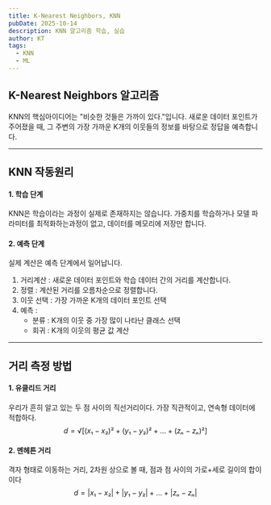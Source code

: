 ```yaml
---
title: K-Nearest Neighbors, KNN
pubDate: 2025-10-14
description: KNN 알고리즘 학습, 실습
author: KT
tags:
  - KNN
  - ML
---
```

## K-Nearest Neighbors 알고리즘 
KNN의 핵심아이디어는 "비슷한 것들은 가까이 있다."입니다. 새로운 데이터 포인트가 주어졌을 때, 그 주변의 가장 가까운 K개의 이웃들의 정보를 바탕으로 정답을 예측합니다.

---
## KNN 작동원리
#### 1. 학습 단계
KNN은 학습이라는 과정이 실제로 존재하지는 않습니다. 가중치를 학습하거나 모델 파라미터를 최적화하는과정이 없고, 데이터를 메모리에 저장만 합니다.

#### 2. 예측 단계
실제 계산은 예측 단계에서 일어납니다.
1. 거리계산 : 새로운 데이터 포인트와 학습 데이터 간의 거리를 계산합니다.
2. 정렬 : 계산된 거리를 오름차순으로 정렬합니다.
3. 이웃 선택 : 가장 가까운 K개의 데이터 포인트 선택
4. 예측 :
	- 분류 : K개의 이웃 중 가장 많이 나타난 클래스 선택
	- 회귀 : K개의 이웃의 평균 값 계산

---
## 거리 측정 방법
#### 1. 유클리드 거리
우리가 흔히 알고 있는 두 점 사이의 직선거리이다. 가장 직관적이고, 연속형 데이터에 적합하다.
$$
d = √[(x₁-x₂)² + (y₁-y₂)² + ... + (zₙ-zₙ)²]
$$
#### 2. 멘헤튼 거리
격자 형태로 이동하는 거리, 2차원 상으로 볼 때, 점과 점 사이의 가로+세로 길이의 합이이다
$$
d = |x₁-x₂| + |y₁-y₂| + ... + |zₙ-zₙ|
$$
